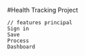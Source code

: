#Health Tracking Project

    // features principal 
    Sign in 
    Save
    Process
    Dashboard